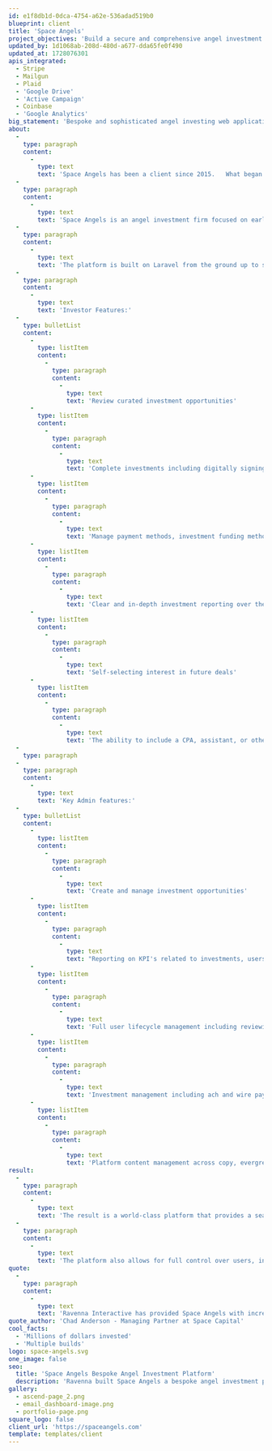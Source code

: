 ```yaml
---
id: e1f8db1d-0dca-4754-a62e-536adad519b0
blueprint: client
title: 'Space Angels'
project_objectives: 'Build a secure and comprehensive angel investment application'
updated_by: 1d1068ab-208d-480d-a677-dda65fe0f490
updated_at: 1728076301
apis_integrated:
  - Stripe
  - Mailgun
  - Plaid
  - 'Google Drive'
  - 'Active Campaign'
  - Coinbase
  - 'Google Analytics'
big_statement: 'Bespoke and sophisticated angel investing web application'
about:
  -
    type: paragraph
    content:
      -
        type: text
        text: 'Space Angels has been a client since 2015.   What began as a simple support contract has grown into two full web application builds and countless additional design and development engagements.  '
  -
    type: paragraph
    content:
      -
        type: text
        text: 'Space Angels is an angel investment firm focused on early-stage Space startups.   They operate a bespoke web-based investment platform from which they curate deals, manage members, and administrate the investments long term. '
  -
    type: paragraph
    content:
      -
        type: text
        text: 'The platform is built on Laravel from the ground up to support Space Angels and their investors.  The application feature-set is wide and covers Investors and system management.  '
  -
    type: paragraph
    content:
      -
        type: text
        text: 'Investor Features:'
  -
    type: bulletList
    content:
      -
        type: listItem
        content:
          -
            type: paragraph
            content:
              -
                type: text
                text: 'Review curated investment opportunities'
      -
        type: listItem
        content:
          -
            type: paragraph
            content:
              -
                type: text
                text: 'Complete investments including digitally signing the appropriate documents'
      -
        type: listItem
        content:
          -
            type: paragraph
            content:
              -
                type: text
                text: 'Manage payment methods, investment funding methods, and investment entities'
      -
        type: listItem
        content:
          -
            type: paragraph
            content:
              -
                type: text
                text: 'Clear and in-depth investment reporting over the life of an investment'
      -
        type: listItem
        content:
          -
            type: paragraph
            content:
              -
                type: text
                text: 'Self-selecting interest in future deals'
      -
        type: listItem
        content:
          -
            type: paragraph
            content:
              -
                type: text
                text: 'The ability to include a CPA, assistant, or other support staff in a limited capacity'
  -
    type: paragraph
  -
    type: paragraph
    content:
      -
        type: text
        text: 'Key Admin features:'
  -
    type: bulletList
    content:
      -
        type: listItem
        content:
          -
            type: paragraph
            content:
              -
                type: text
                text: 'Create and manage investment opportunities'
      -
        type: listItem
        content:
          -
            type: paragraph
            content:
              -
                type: text
                text: "Reporting on KPI's related to investments, users, interactions and more"
      -
        type: listItem
        content:
          -
            type: paragraph
            content:
              -
                type: text
                text: 'Full user lifecycle management including reviewing applications, approving, limited access, soft deleting, and full removal'
      -
        type: listItem
        content:
          -
            type: paragraph
            content:
              -
                type: text
                text: 'Investment management including ach and wire payment handling, countersigning documents inside the admin and handling recurring payments'
      -
        type: listItem
        content:
          -
            type: paragraph
            content:
              -
                type: text
                text: 'Platform content management across copy, evergreen content and all deals'
result:
  -
    type: paragraph
    content:
      -
        type: text
        text: 'The result is a world-class platform that provides a seamless investing experience, making it easy for accredited investors to make intelligent investment decisions. In addition, it provides robust tools to track individual company progress, construct a diversified portfolio, and measure performance over time.'
  -
    type: paragraph
    content:
      -
        type: text
        text: 'The platform also allows for full control over users, investments and more from the administration side.'
quote:
  -
    type: paragraph
    content:
      -
        type: text
        text: 'Ravenna Interactive has provided Space Angels with incredible Laravel development services since 2015. Our online investment platform is critical to the success of our business. Ravenna has been instrumental in the development of this platform. Ravenna has been great to work with and I highly recommend them.'
quote_author: 'Chad Anderson - Managing Partner at Space Capital'
cool_facts:
  - 'Millions of dollars invested'
  - 'Multiple builds'
logo: space-angels.svg
one_image: false
seo:
  title: 'Space Angels Bespoke Angel Investment Platform'
  description: 'Ravenna built Space Angels a bespoke angel investment platform for raising money for early-stage space companies.'
gallery:
  - ascend-page_2.png
  - email_dashboard-image.png
  - portfolio-page.png
square_logo: false
client_url: 'https://spaceangels.com'
template: templates/client
---
```

